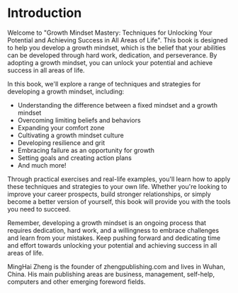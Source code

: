 # Introduction

Welcome to "Growth Mindset Mastery: Techniques for Unlocking Your Potential and Achieving Success in All Areas of Life". This book is designed to help you develop a growth mindset, which is the belief that your abilities can be developed through hard work, dedication, and perseverance. By adopting a growth mindset, you can unlock your potential and achieve success in all areas of life.

In this book, we'll explore a range of techniques and strategies for developing a growth mindset, including:

* Understanding the difference between a fixed mindset and a growth mindset
* Overcoming limiting beliefs and behaviors
* Expanding your comfort zone
* Cultivating a growth mindset culture
* Developing resilience and grit
* Embracing failure as an opportunity for growth
* Setting goals and creating action plans
* And much more!

Through practical exercises and real-life examples, you'll learn how to apply these techniques and strategies to your own life. Whether you're looking to improve your career prospects, build stronger relationships, or simply become a better version of yourself, this book will provide you with the tools you need to succeed.

Remember, developing a growth mindset is an ongoing process that requires dedication, hard work, and a willingness to embrace challenges and learn from your mistakes. Keep pushing forward and dedicating time and effort towards unlocking your potential and achieving success in all areas of life.

MingHai Zheng is the founder of zhengpublishing.com and lives in Wuhan, China. His main publishing areas are business, management, self-help, computers and other emerging foreword fields.
